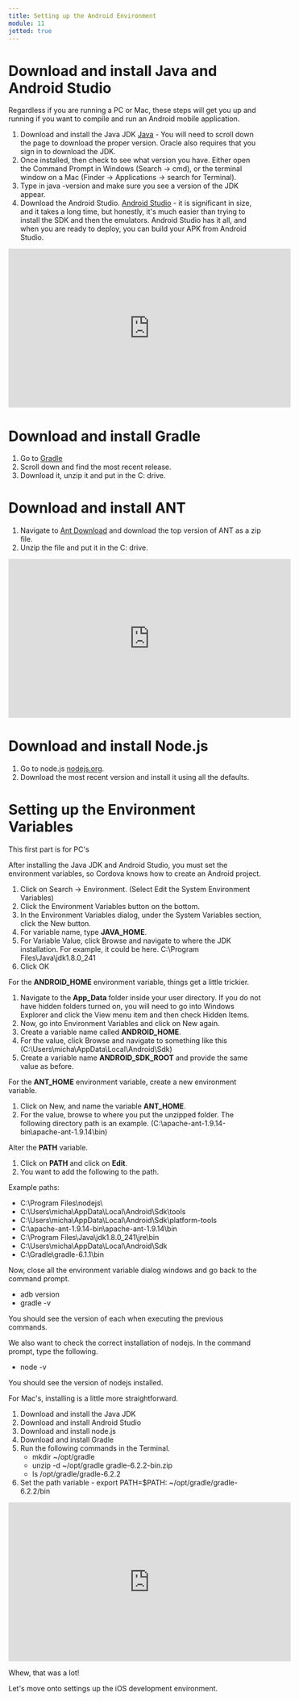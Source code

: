 ```yaml
---
title: Setting up the Android Environment
module: 11
jotted: true
---
```


# Download and install Java and Android Studio

Regardless if you are running a PC or Mac, these steps will get you up and running if you want to compile and run an Android mobile application.

1. Download and install the Java JDK [Java](https://www.oracle.com/java/technologies/javase-jdk8-downloads.html) - You will need to scroll down the page to download the proper version.  Oracle also requires that you sign in to download the JDK.
2. Once installed, then check to see what version you have.  Either open the Command Prompt in Windows (Search -> cmd), or the terminal window on a Mac (Finder -> Applications -> search for Terminal).
3. Type in java -version and make sure you see a version of the JDK appear.
4. Download the Android Studio. [Android Studio](https://developer.android.com/studio/index.html) - it is significant in size, and it takes a long time, but honestly, it's much easier than trying to install the SDK and then the emulators.  Android Studio has it all, and when you are ready to deploy, you can build your APK from Android Studio.

<iframe width="560" height="315" src="https://umontana.zoom.us/rec/play/vMZ8dLur-jo3H4aSswSDCqB-W42-Lf2s1nUXrKAOmka2VncHNVCvb-QVa-eIwX_nIF6lBISoym0Pc8Qu?continueMode=true
" frameborder="0" allow="accelerometer; autoplay; encrypted-media; gyroscope; picture-in-picture" allowfullscreen></iframe>

# Download and install Gradle
1. Go to [Gradle](https://gradle.org/releases/)
2. Scroll down and find the most recent release.
3. Download it, unzip it and put in the C: drive.

# Download and install ANT

1. Navigate to [Ant Download](https://ant.apache.org/bindownload.cgi) and download the top version of ANT as a zip file.
2. Unzip the file and put it in the C: drive.

<iframe width="560" height="315" src="https://umontana.zoom.us/rec/play/tJclf7z6qmo3TtCXtASDUf5wW466fays0nBPqaBZzxvmVHNXNQauYOQVZeA0TenLsjgI0vi9h52OYd4a?continueMode=true" frameborder="0" allow="accelerometer; autoplay; encrypted-media; gyroscope; picture-in-picture" allowfullscreen></iframe>

# Download and install Node.js
1. Go to node.js [nodejs.org](https://nodejs.org/en/).
2. Download the most recent version and install it using all the defaults.

# Setting up the Environment Variables

This first part is for PC's

After installing the Java JDK and Android Studio, you must set the environment variables, so Cordova knows how to create an Android project.


1. Click on Search -> Environment. (Select Edit the System Environment Variables)
2. Click the Environment Variables button on the bottom.
3. In the Environment Variables dialog, under the System Variables section, click the New button.
4. For variable name, type **JAVA_HOME**.
5. For Variable Value, click Browse and navigate to where the JDK installation.  For example, it could be here. C:\Program Files\Java\jdk1.8.0_241
6. Click OK

For the **ANDROID_HOME** environment variable, things get a little trickier.  

1. Navigate to the **App_Data** folder inside your user directory.  If you do not have hidden folders turned on, you will need to go into Windows Explorer and click the View menu item and then check Hidden Items.
2. Now, go into Environment Variables and click on New again.
3. Create a variable name called **ANDROID_HOME**.
4. For the value, click Browse and navigate to something like this (C:\Users\micha\AppData\Local\Android\Sdk)
5. Create a variable name **ANDROID_SDK_ROOT** and provide the same value as before.

For the **ANT_HOME** environment variable, create a new environment variable.

1. Click on New, and name the variable **ANT_HOME**.
2. For the value, browse to where you put the unzipped folder. The following directory path is an example. (C:\apache-ant-1.9.14-bin\apache-ant-1.9.14\bin)

Alter the **PATH** variable.

1. Click on **PATH** and click on **Edit**.
2. You want to add the following to the path.

Example paths: 
* C:\Program Files\nodejs\
* C:\Users\micha\AppData\Local\Android\Sdk\tools
* C:\Users\micha\AppData\Local\Android\Sdk\platform-tools
* C:\apache-ant-1.9.14-bin\apache-ant-1.9.14\bin
* C:\Program Files\Java\jdk1.8.0_241\jre\bin
* C:\Users\micha\AppData\Local\Android\Sdk
* C:\Gradle\gradle-6.1.1\bin

Now, close all the environment variable dialog windows and go back to the command prompt.

* adb version
* gradle -v

You should see the version of each when executing the previous commands.

We also want to check the correct installation of nodejs.  In the command prompt, type the following.

* node -v

You should see the version of nodejs installed.

For Mac's, installing is a little more straightforward.

1. Download and install the Java JDK
2. Download and install Android Studio
3. Download and install node.js
4. Download and install Gradle
5. Run the following commands in the Terminal.
    * mkdir ~/opt/gradle 
    * unzip -d ~/opt/gradle gradle-6.2.2-bin.zip
    * ls /opt/gradle/gradle-6.2.2
6. Set the path variable - export PATH=$PATH: ~/opt/gradle/gradle-6.2.2/bin 

<iframe width="560" height="315" src="https://umontana.zoom.us/rec/play/vZF4Jris-D43HNKRsQSDU6UrW469L6ysgCVI-fJcnUqzBXAFM1GlZrAWN7eJ6Xat1cT2isqPzzMgomb_?continueMode=true
" frameborder="0" allow="accelerometer; autoplay; encrypted-media; gyroscope; picture-in-picture" allowfullscreen></iframe>

Whew, that was a lot!

Let's move onto settings up the iOS development environment.


